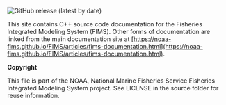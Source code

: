 ![GitHub release (latest by date)](https://img.shields.io/github/v/release/NOAA-FIMS/FIMS)

This site contains C++ source code documentation for the Fisheries
Integrated Modeling System (FIMS). Other forms of documentation are linked
from the main documentation site at
[https://noaa-fims.github.io/FIMS/articles/fims-documentation.html](https://noaa-fims.github.io/FIMS/articles/fims-documentation.html).
 

**Copyright**

This file is part of the NOAA, National Marine Fisheries Service
Fisheries Integrated Modeling System project. See LICENSE in the source
folder for reuse information.